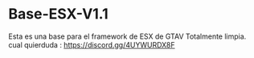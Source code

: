 # Base-ESX-V1.1
Esta es una base para el framework de ESX de GTAV Totalmente limpia. cual quierduda : https://discord.gg/4UYWURDX8F
